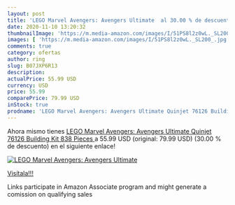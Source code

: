 ```yaml
---
layout: post
title: 'LEGO Marvel Avengers: Avengers Ultimate  al 30.00 % de descuento'
date: 2020-11-10 13:20:32
thumbnailImage: 'https://m.media-amazon.com/images/I/51PS8l2z0wL._SL200_.jpg'
images: [ 'https://m.media-amazon.com/images/I/51PS8l2z0wL._SL200_.jpg' ]
comments: true
category: ofertas
author: ring
slug: B07JXP6R13
description:
actualPrice: 55.99 USD
currency: USD
price: 55.99
comparePrice: 79.99 USD
inStock: true
prodname: 'LEGO Marvel Avengers: Avengers Ultimate Quinjet 76126 Building Kit  838 Pieces '
---
```


Ahora mismo tienes [LEGO Marvel Avengers: Avengers Ultimate Quinjet 76126 Building Kit  838 Pieces ](https://www.amazon.com/dp/B07JXP6R13/?tag=tolees-20) a 55.99 USD (original: 79.99 USD) (30.00 %  de descuento) en el siguiente enlace!

[![LEGO Marvel Avengers: Avengers Ultimate ](https://m.media-amazon.com/images/I/51PS8l2z0wL._SL200_.jpg)](https://www.amazon.com/dp/B07JXP6R13/?tag=tolees-20)

[Visítala!!!](https://www.amazon.com/dp/B07JXP6R13/?tag=tolees-20)

Links participate in Amazon Associate program and might generate a comission on qualifying sales
